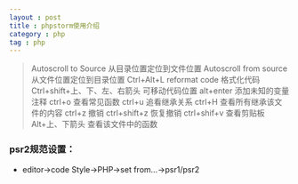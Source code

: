 ```yaml
---
layout : post
title : phpstorm使用介绍
category : php
tag : php
---
```


>Autoscroll to Source                   从目录位置定位到文件位置
 Autoscroll from source                从文件位置定位到目录位置
 Ctrl+Alt+L                                   reformat code 格式化代码
 Ctrl+shift+上、下、左、右箭头      可移动代码位置
 alt+enter                                   添加未知的变量注释
 ctrl+o                                         查看常见函数
 ctrl+u                                         追看继承关系
 ctrl+H                                         查看所有继承该文件的内容
 ctrl+z                                         撤销
 ctrl+shift+z                                恢复撤销
 ctrl+shif+v                                 查看剪贴板
 Alt+上、下箭头                            查看该文件中的函数

### psr2规范设置：
* editor->code Style->PHP->set from...->psr1/psr2
















